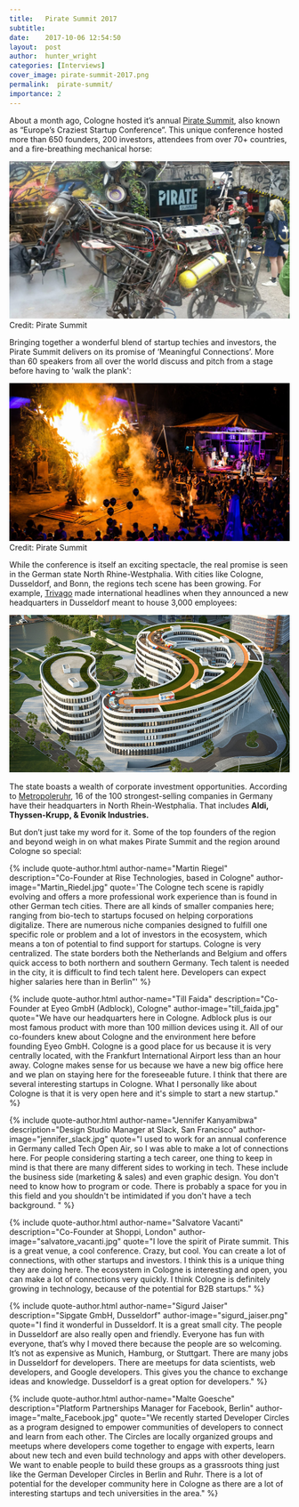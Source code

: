 ```yaml
---
title:   Pirate Summit 2017
subtitle:
date:    2017-10-06 12:54:50
layout:  post
author:  hunter_wright
categories: [Interviews]
cover_image: pirate-summit-2017.png
permalink:  pirate-summit/
importance: 2
---
```


About a month ago, Cologne hosted it’s annual [Pirate Summit](https://piratesummit.com/), also known as “Europe’s Craziest Startup Conference”. This unique conference hosted more than 650 founders, 200 investors, attendees from over 70+ countries, and a fire-breathing mechanical horse: 

<!--more-->

![Mechanical Horse](/assets/images/mechanical_horse.jpg)
Credit: Pirate Summit

Bringing together a wonderful blend of startup techies and investors, the Pirate Summit delivers on its promise of ‘Meaningful Connections’. More than 60 speakers from all over the world discuss and pitch from a stage before having to 'walk the plank':

![Fire](/assets/images/fire_summit.jpg)
Credit: Pirate Summit

While the conference is itself an exciting spectacle, the real promise is seen in the German state North Rhine-Westphalia. With cities like Cologne, Dusseldorf, and Bonn, the regions tech scene has been growing. For example, [Trivago](http://company.trivago.com/about/our-story/) made international headlines when they announced a new headquarters in Dusseldorf meant to house 3,000 employees:

![trivago_hq](/assets/images/trivago_hq.jpg)

The state boasts a wealth of corporate investment opportunities. According to [Metropoleruhr](http://www.metropoleruhr.de/en/home/economy/companies-and-manpower.html), 16 of the 100 strongest-selling companies in Germany have their headquarters in North Rhein-Westphalia. That includes **Aldi, Thyssen-Krupp, & Evonik Industries.** 

But don’t just take my word for it. Some of the top founders of the region and beyond weigh in on what makes Pirate Summit and the region around Cologne so special:


{% include quote-author.html
  author-name="Martin Riegel"
  description="Co-Founder at Rise Technologies, based in Cologne"
  author-image="Martin_Riedel.jpg"
  quote='The Cologne tech scene is rapidly evolving and offers a more professional work experience than is found in other German tech cities. There are all kinds of smaller companies here; ranging from bio-tech to startups focused on helping corporations digitalize. There are numerous niche companies designed to fulfill one specific role or problem and a lot of investors in the ecosystem, which means a ton of potential to find support for startups. Cologne is very centralized. The state borders both the Netherlands and Belgium and offers quick access to both northern and southern Germany. 
Tech talent is needed in the city, it is difficult to find tech talent here. Developers can expect higher salaries here than in Berlin”' %}

{% include quote-author.html
  author-name="Till Faida"
  description="Co-Founder at Eyeo GmbH (Adblock), Cologne"
  author-image="till_faida.jpg"
  quote="We have our headquarters here in Cologne. Adblock plus is our most famous product with more than 100 million devices using it. All of our co-founders knew about Cologne and the environment here before founding Eyeo GmbH. Cologne is a good place for us because it is very centrally located, with the Frankfurt International Airport less than an hour away. Cologne makes sense for us because we have a new big office here and we plan on staying here for the foreseeable future. I think that there are several interesting startups in Cologne. What I personally like about Cologne is that it is very open here and it's simple to start a new startup." %}

  {% include quote-author.html
  author-name="Jennifer Kanyamibwa"
  description="Design Studio Manager at Slack, San Francisco"
  author-image="jennifer_slack.jpg"
  quote="I used to work for an annual conference in Germany called Tech Open Air, so I was able to make a lot of connections here. For people considering starting a tech career, one thing to keep in mind is that there are many different sides to working in tech. These include the business side (marketing & sales) and even graphic design. You don't need to know how to program or code. There is probably a space for you in this field and you shouldn't be intimidated if you don't have a tech background. " %}

{% include quote-author.html
  author-name="Salvatore Vacanti"
  description="Co-Founder at Shoppi, London"
  author-image="salvatore_vacanti.jpg"
  quote="I love the spirit of Pirate summit. This is a great venue, a cool conference. Crazy, but cool. You can create a lot of connections, with other startups and investors. I think this is a unique thing they are doing here. The ecosystem in Cologne is interesting and open, you can make a lot of connections very quickly. I think Cologne is definitely growing in technology, because of the potential for B2B startups." %}

  {% include quote-author.html
  author-name="Sigurd Jaiser"
  description="Sipgate GmbH, Dusseldorf"
  author-image="sigurd_jaiser.png"
  quote="I find it wonderful in Dusseldorf. It is a great small city. The people in Dusseldorf are also really open and friendly. Everyone has fun with everyone, that’s why I moved there because the people are so welcoming. It’s not as expensive as Munich, Hamburg, or Stuttgart. There are many jobs in Dusseldorf for developers. There are meetups for data scientists, web developers, and Google developers. This gives you the chance to exchange ideas and knowledge. Dusseldorf is a great option for developers." %}

{% include quote-author.html
  author-name="Malte Goesche"
  description="Platform Partnerships Manager for Facebook, Berlin"
  author-image="malte_Facebook.jpg"
  quote="We recently started Developer Circles as a program designed to empower communities of developers to connect and learn from each other. The Circles are locally organized groups and meetups where developers come together to engage with experts, learn about new tech and even build technology and apps with other developers. We want to enable people to build these groups as a grassroots thing just like the German Developer Circles in Berlin and Ruhr. There is a lot of potential for the developer community here in Cologne as there are a lot of interesting startups and tech universities in the area." %}